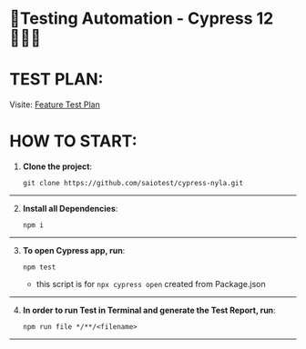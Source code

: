 # 🧪Testing Automation - Cypress 12👨🏻‍🚀

# TEST PLAN:
Visite: [Feature Test Plan](https://github.com/saiotest/cypress-nyla/blob/master/cypress/test-plan/ProductDetailPage.md)

# HOW TO START:

1. **Clone the project**: 
    ```
    git clone https://github.com/saiotest/cypress-nyla.git
    ````
___
2. **Install all Dependencies**: 
    ```
    npm i
    ``` 
___
3. **To open Cypress app, run**: 
    ```
    npm test
    ``` 
    * this script is for `npx cypress open` created from Package.json
___
4. **In order to run Test in Terminal and generate the Test Report, run**: 
    ```
    npm run file */**/<filename>
    ```
___